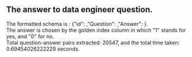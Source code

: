## The answer to data engineer question.
The formatted schema is :     {"id": ,"Question": ,"Answer": }.<br>
The answer is chosen by the golden index column in which "1" stands for yes, and "0" for no.<br>
Total question-answer pairs extracted: 20547, and the total time taken: 0.69454026222229 seconds.<br>
